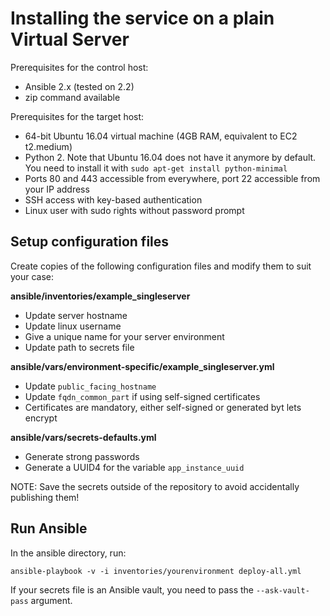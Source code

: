 
# Installing the service on a plain Virtual Server

Prerequisites for the control host:

- Ansible 2.x (tested on 2.2)
- zip command available

Prerequisites for the target host:

- 64-bit Ubuntu 16.04 virtual machine (4GB RAM, equivalent to EC2 t2.medium)
- Python 2. Note that Ubuntu 16.04 does not have it anymore by default. You need to install it with `sudo apt-get install python-minimal`
- Ports 80 and 443 accessible from everywhere, port 22 accessible from your IP address
- SSH access with key-based authentication
- Linux user with sudo rights without password prompt

## Setup configuration files

Create copies of the following configuration files and modify them to suit your case:

**ansible/inventories/example_singleserver**

- Update server hostname
- Update linux username
- Give a unique name for your server environment
- Update path to secrets file

**ansible/vars/environment-specific/example_singleserver.yml**

- Update `public_facing_hostname`
- Update `fqdn_common_part` if using self-signed certificates
- Certificates are mandatory, either self-signed or generated byt lets encrypt 

**ansible/vars/secrets-defaults.yml**

- Generate strong passwords
- Generate a UUID4 for the variable `app_instance_uuid`

NOTE: Save the secrets outside of the repository to avoid accidentally publishing them!

## Run Ansible

In the ansible directory, run:

    ansible-playbook -v -i inventories/yourenvironment deploy-all.yml

If your secrets file is an Ansible vault, you need to pass the `--ask-vault-pass` argument.
